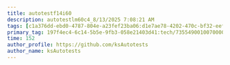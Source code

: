 ```yaml
---
title: autotestf14i60
description: autotestlm60c4_8/13/2025 7:08:21 AM
tags: [c1a376dd-ebd0-4787-804e-a23fef23ba06:d1e7ae78-4202-470c-bf32-eef58f395288/9fa7ee94-dd61-4dcb-bd6f-d6fce4c53cf5]
primary_tag: 197f4ec4-6c14-5b5e-9fb3-058e21403d41:tech/73554900100700000996/67838200100800006287
time: 152
author_profile: https://github.com/ksAutotests
author_name: ksAutotests
---
```

